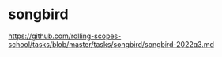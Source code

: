 # songbird

https://github.com/rolling-scopes-school/tasks/blob/master/tasks/songbird/songbird-2022q3.md